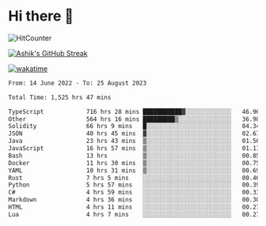 # Hi there 👋

![HitCounter](https://hits.seeyoufarm.com/api/count/incr/badge.svg?url=https%3A%2F%2Fgithub.com%2Fashrhmn1212%2Fhit-counter)

<!-- ![Contribution Graph](https://github-readme-activity-graph.cyclic.app/graph?username=ashrhmn) -->


<!-- [![Top Langs](https://github-readme-stats.vercel.app/api/top-langs/?username=ashrhmn&layout=compact&theme=synthwave&langs_count=10&card_width=445)](https://github.com/anuraghazra/github-readme-stats) -->

[![Ashik's GitHub Streak](https://github-readme-streak-stats.herokuapp.com/?user=ashrhmn&theme=blood&fire=DD7F1C&background=151515&dates=9f9f9f&border=DD2727)](https://git.io/streak-stats)

<!-- ![Ashik's GitHub stats](https://github-readme-stats.vercel.app/api/?username=ashrhmn&show_icons=true&title_color=fff&icon_color=79ff97&text_color=9f9f9f&bg_color=151515) -->

[![wakatime](https://wakatime.com/badge/user/3df86613-ba63-4631-8e65-0ff18e7becad.svg)](https://wakatime.com/@3df86613-ba63-4631-8e65-0ff18e7becad)

<!--START_SECTION:waka-->

```txt
From: 14 June 2022 - To: 25 August 2023

Total Time: 1,525 hrs 47 mins

TypeScript            716 hrs 28 mins ███████████▓░░░░░░░░░░░░░   46.96 %
Other                 564 hrs 16 mins █████████▒░░░░░░░░░░░░░░░   36.98 %
Solidity              66 hrs 9 mins   █░░░░░░░░░░░░░░░░░░░░░░░░   04.34 %
JSON                  40 hrs 45 mins  ▓░░░░░░░░░░░░░░░░░░░░░░░░   02.67 %
Java                  23 hrs 43 mins  ▒░░░░░░░░░░░░░░░░░░░░░░░░   01.56 %
JavaScript            16 hrs 57 mins  ▒░░░░░░░░░░░░░░░░░░░░░░░░   01.11 %
Bash                  13 hrs          ▒░░░░░░░░░░░░░░░░░░░░░░░░   00.85 %
Docker                11 hrs 30 mins  ▒░░░░░░░░░░░░░░░░░░░░░░░░   00.75 %
YAML                  10 hrs 31 mins  ▒░░░░░░░░░░░░░░░░░░░░░░░░   00.69 %
Rust                  7 hrs 5 mins    ░░░░░░░░░░░░░░░░░░░░░░░░░   00.46 %
Python                5 hrs 57 mins   ░░░░░░░░░░░░░░░░░░░░░░░░░   00.39 %
C#                    4 hrs 59 mins   ░░░░░░░░░░░░░░░░░░░░░░░░░   00.33 %
Markdown              4 hrs 36 mins   ░░░░░░░░░░░░░░░░░░░░░░░░░   00.30 %
HTML                  4 hrs 11 mins   ░░░░░░░░░░░░░░░░░░░░░░░░░   00.27 %
Lua                   4 hrs 7 mins    ░░░░░░░░░░░░░░░░░░░░░░░░░   00.27 %
```

<!--END_SECTION:waka-->


<!--### Most Used Languages
<img src="https://wakatime.com/share/@ashrhmn/24ecb986-5bf8-4607-af7f-0aab08908d8c.png" />

### Favourite Tools
<img src="https://wakatime.com/share/@ashrhmn/f4e08015-f3bc-460a-9228-95a3ba11c604.png" />-->

